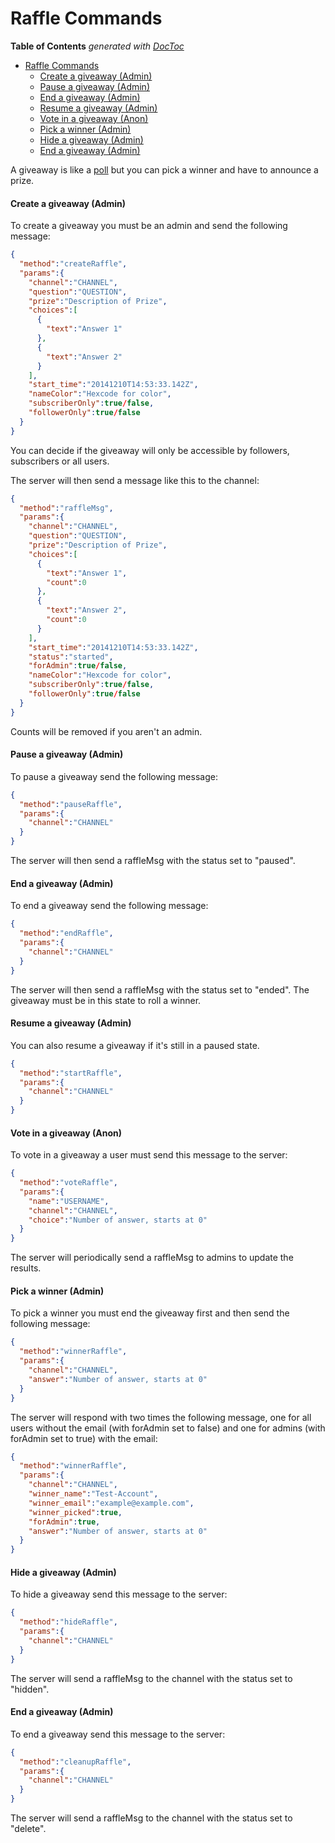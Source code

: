 # Raffle Commands

**Table of Contents**  *generated with [DocToc](http://doctoc.herokuapp.com/)*

- [Raffle Commands](#raffle-commands)
	- [Create a giveaway (Admin)](#Create-a-giveaway-Admin)
	- [Pause a giveaway (Admin)](#pause-a-giveaway-admin)
	- [End a giveaway (Admin)](#end-a-giveaway-admin)
	- [Resume a giveaway (Admin)](#resume-a-giveaway-admin)
	- [Vote in a giveaway (Anon)](#vote-in-a-giveaway-anon)
	- [Pick a winner (Admin)](#pick-a-winner-admin)
	- [Hide a giveaway (Admin)](#hide-a-giveaway-admin)
	- [End a giveaway (Admin)](#end-a-giveaway-admin)

A giveaway is like a [poll](./poll.md) but you can pick a winner and have to announce a prize.

#### Create a giveaway (Admin)

To create a giveaway you must be an admin and send the following message:

```json
{
  "method":"createRaffle",
  "params":{
    "channel":"CHANNEL",
    "question":"QUESTION",
    "prize":"Description of Prize",
    "choices":[
      {
        "text":"Answer 1"
      },
      {
        "text":"Answer 2"
      }
    ],
    "start_time":"2014­12­10T14:53:33.142Z",
    "nameColor":"Hexcode for color",
    "subscriberOnly":true/false,
    "followerOnly":true/false
  }
}
```

You can decide if the giveaway will only be accessible by followers, subscribers or all users.

The server will then send a message like this to the channel:

```json
{
  "method":"raffleMsg",
  "params":{
    "channel":"CHANNEL",
    "question":"QUESTION",
    "prize":"Description of Prize",
    "choices":[
      {
        "text":"Answer 1",
        "count":0
      },
      {
        "text":"Answer 2",
        "count":0
      }
    ],
    "start_time":"2014­12­10T14:53:33.142Z",
    "status":"started",
    "forAdmin":true/false,
    "nameColor":"Hexcode for color",
    "subscriberOnly":true/false,
    "followerOnly":true/false
  }
}
```

Counts will be removed if you aren't an admin.

#### Pause a giveaway (Admin)

To pause a giveaway send the following message:

```json
{
  "method":"pauseRaffle",
  "params":{
    "channel":"CHANNEL"
  }
}
```

The server will then send a raffleMsg with the status set to "paused".

#### End a giveaway (Admin)

To end a giveaway send the following message:

```json
{
  "method":"endRaffle",
  "params":{
    "channel":"CHANNEL"
  }
}
```

The server will then send a raffleMsg with the status set to "ended". The giveaway must be in this state to roll a winner.

#### Resume a giveaway (Admin)

You can also resume a giveaway if it's still in a paused state.

```json
{
  "method":"startRaffle",
  "params":{
    "channel":"CHANNEL"
  }
}
```

#### Vote in a giveaway (Anon)

To vote in a giveaway a user must send this message to the server:

```json
{
  "method":"voteRaffle",
  "params":{
    "name":"USERNAME",
    "channel":"CHANNEL",
    "choice":"Number of answer, starts at 0"
  }
}
```

The server will periodically send a raffleMsg to admins to update the results.

#### Pick a winner (Admin)

To pick a winner you must end the giveaway first and then send the following message:

```json
{
  "method":"winnerRaffle",
  "params":{
    "channel":"CHANNEL",
    "answer":"Number of answer, starts at 0"
  }
}
```

The server will respond with two times the following message, one for all users without the email (with forAdmin set to false) and one for admins (with forAdmin set to true) with the email:

```json
{
  "method":"winnerRaffle",
  "params":{
    "channel":"CHANNEL",
    "winner_name":"Test-Account",
    "winner_email":"example@example.com",
    "winner_picked":true,
    "forAdmin":true,
    "answer":"Number of answer, starts at 0"
  }
}
```

#### Hide a giveaway (Admin)

To hide a giveaway send this message to the server:

```json
{
  "method":"hideRaffle",
  "params":{
    "channel":"CHANNEL"
  }
}
```

The server will send a raffleMsg to the channel with the status set to "hidden".

#### End a giveaway (Admin)

To end a giveaway send this message to the server:

```json
{
  "method":"cleanupRaffle",
  "params":{
    "channel":"CHANNEL"
  }
}
```

The server will send a raffleMsg to the channel with the status set to "delete".
